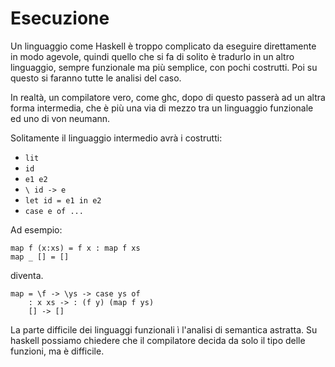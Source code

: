 # Esecuzione

Un linguaggio come Haskell è troppo complicato da eseguire direttamente in modo agevole, quindi quello che si fa di solito è tradurlo in un altro linguaggio, sempre funzionale ma più semplice, con pochi costrutti.
Poi su questo si faranno tutte le analisi del caso.

In realtà, un compilatore vero, come ghc, dopo di questo passerà ad un altra forma intermedia, che è più una via di mezzo tra un linguaggio funzionale ed uno di von neumann.

Solitamente il linguaggio intermedio avrà i costrutti:
* `lit`
* `id`
* `e1 e2`
* `\ id -> e`
* `let id = e1 in e2`
* `case e of ...`

Ad esempio:
```
map f (x:xs) = f x : map f xs
map _ [] = []
```

diventa.
```
map = \f -> \ys -> case ys of
    : x xs -> : (f y) (map f ys)
    [] -> []
```

La parte difficile dei linguaggi funzionali ì l'analisi di semantica astratta. Su haskell possiamo chiedere che il compilatore decida da solo il tipo delle funzioni, ma è difficile.

